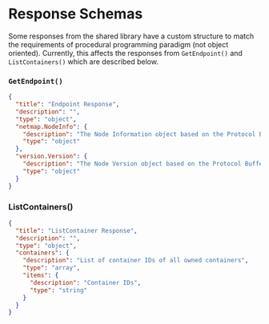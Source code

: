 # Response Schemas

Some responses from the shared library have a custom structure to match the requirements of
procedural programming paradigm (not object oriented). Currently, this affects the responses
from `GetEndpoint()` and `ListContainers()` which are described below.

### `GetEndpoint()`

```json
{
  "title": "Endpoint Response",
  "description": "",
  "type": "object",
  "netmap.NodeInfo": {
    "description": "The Node Information object based on the Protocol Buffers JSON type `neo.fs.v2.netmap.NodeInfo` of the neofs-api (marshalled to JSON).",
    "type": "object"
  },
  "version.Version": {
    "description": "The Node Version object based on the Protocol Buffers JSON type `neo.fs.v2.refs.Version` of the neofs-api (marshalled to JSON).",
    "type": "object"
  }
}
```

### ListContainers()

```json
{
  "title": "ListContainer Response",
  "description": "",
  "type": "object",
  "containers": {
    "description": "List of container IDs of all owned containers",
    "type": "array",
    "items": {
      "description": "Container IDs",
      "type": "string"
    }
  }
}
```
